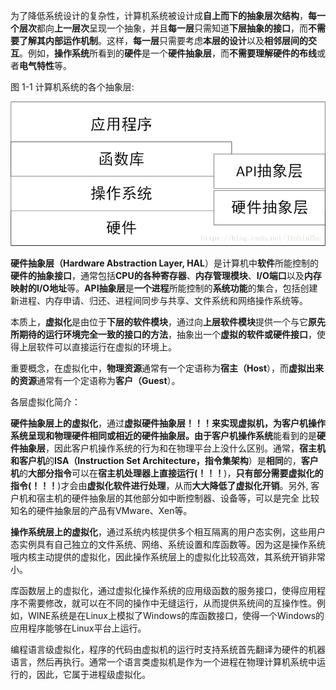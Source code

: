 为了降低系统设计的复杂性，计算机系统被设计成**自上而下的抽象层次结构**，**每一个层次**都向**上一层次**呈现一个抽象，并且**每一层**只需知道**下层抽象的接口**，而**不需要了解其内部运作机制**。这样，**每一层**只需要考虑**本层的设计**以及**相邻层间的交互**。例如，**操作系统**所看到的**硬件**是一个**硬件抽象层**，而**不需要理解硬件的布线**或者**电气特性**等。

图 1-1 计算机系统的各个抽象层:

![config](./images/1.jpeg)

**硬件抽象层（Hardware Abstraction Layer, HAL**）是计算机中**软件**所能控制的**硬件的抽象接口**，通常包括**CPU的各种寄存器**、**内存管理模块**、**I/O端口**以及**内存映射的I/O地址**等。**API抽象层**是**一个进程**所能控制的**系统功能**的集合，包括创建新进程、内存申请、归还、进程间同步与共享、文件系统和网络操作系统等。

本质上，**虚拟化**是由位于**下层的软件模块**，通过向**上层软件模块**提供一个与它**原先所期待的运行环境完全一致的接口的方法**，抽象出一个**虚拟的软件或硬件接口**，使得上层软件可以直接运行在虚拟的环境上。

重要概念，在虚拟化中，**物理资源**通常有一个定语称为**宿主（Host**），而**虚拟出来的资源**通常有一个定语称为**客户（Guest**）。

各层虚拟化简介：

**硬件抽象层上的虚拟化**，通过**虚拟硬件抽象层！！！**来实现虚拟机，为客户机操作系统呈现和物理硬件相同或相近的硬件抽象层。由于**客户机操作系统**能看到的是**硬件抽象层**，因此客户机操作系统的行为和在物理平台上没什么区别。通常，**宿主机和客户机**的**ISA（Instruction Set Architecture，指令集架构**）是**相同**的，**客户机**的**大部分指令**可以在**宿主机处理器上直接运行(！！！**)，**只有部分需要虚拟化的指令(！！！**)才会由**虚拟化软件进行处理**，从而**大大降低了虚拟化开销**。另外, 客户机和宿主机的硬件抽象层的其他部分如中断控制器、设备等，可以是完全 比较知名的硬件抽象层的产品有VMware、Xen等。

**操作系统层上的虚拟化**，通过系统内核提供多个相互隔离的用户态实例，这些用户态实例具有自己独立的文件系统、网络、系统设置和库函数等。因为这是操作系统哦内核主动提供的虚拟化，因此操作系统层上的虚拟化比较高效，其系统开销非常小。

库函数层上的虚拟化，通过虚拟化操作系统的应用级函数的服务接口，使得应用程序不需要修改，就可以在不同的操作中无缝运行，从而提供系统间的互操作性。例如，WINE系统是在Linux上模拟了Windows的库函数接口，使得一个Windows的应用程序能够在Linux平台上运行。

编程语言级虚拟化，程序的代码由虚拟机的运行时支持系统首先翻译为硬件的机器语言，然后再执行。通常一个语言类虚拟机是作为一个进程在物理计算机系统中运行的，因此，它属于进程级虚拟化。
